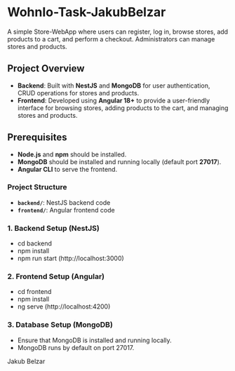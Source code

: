 # WohnIo-Task-JakubBelzar
 A simple Store-WebApp where users can register, log in, browse stores, add products to a cart, and perform a checkout. Administrators can manage stores and products.

 ## Project Overview

- **Backend**: Built with **NestJS** and **MongoDB** for user authentication, CRUD operations for stores and products.
- **Frontend**: Developed using **Angular 18+** to provide a user-friendly interface for browsing stores, adding products to the cart, and managing stores and products.

## Prerequisites

- **Node.js** and **npm** should be installed.
- **MongoDB** should be installed and running locally (default port **27017**).
- **Angular CLI** to serve the frontend.

### Project Structure

- **`backend/`**: NestJS backend code
- **`frontend/`**: Angular frontend code

### 1. Backend Setup (NestJS)

- cd backend
- npm install
- npm run start (http://localhost:3000)

### 2. Frontend Setup (Angular)
- cd frontend
- npm install
- ng serve (http://localhost:4200)

### 3. Database Setup (MongoDB)
- Ensure that MongoDB is installed and running locally.
- MongoDB runs by default on port 27017.


Jakub Belzar
